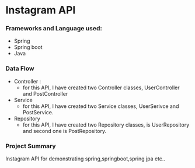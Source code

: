 # Instagram API
### Frameworks and Language used:
* Spring
* Spring boot
* Java
### Data Flow
* Controller :
  * for this API, I have created two Controller classes, UserController and PostController
* Service
  * for this API, I have created two Service classes, UserSerivce and PostService.
* Repository
  * for this API, I have created two Repository classes, is UserRepository and second one is PostRepository.
### Project Summary
Instagram API for demonstrating spring,springboot,spring jpa etc..
